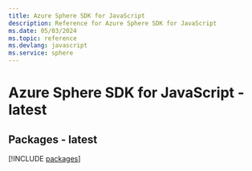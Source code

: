```yaml
---
title: Azure Sphere SDK for JavaScript
description: Reference for Azure Sphere SDK for JavaScript
ms.date: 05/03/2024
ms.topic: reference
ms.devlang: javascript
ms.service: sphere
---
```

# Azure Sphere SDK for JavaScript - latest
## Packages - latest
[!INCLUDE [packages](sphere-index.md)]